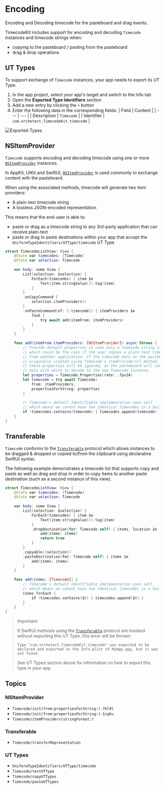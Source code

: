 # Encoding

Encoding and Decoding timecode for the pasteboard and drag events.

TimecodeKit includes support for encoding and decoding ``Timecode`` instances and timecode strings when:

- copying to the pasteboard / pasting from the pasteboard
- drag & drop operations

## UT Types

To support exchange of ``Timecode`` instances, your app needs to export its UT Type.

1. In the app project, select your app's target and switch to the Info tab
2. Open the **Exported Type Identifiers** section
3. Add a new entry by clicking the `+` button
4. Enter the following data in the corresponding fields:
   | Field | Content |
   | --- | --- |
   | Description | `Timecode` |
   | Identifier | `com.orchetect.TimecodeKit.timecode` |

![Exported Types](app-target-exported-types.png)

## NSItemProvider

``Timecode`` supports encoding and decoding timecode using one or more [`NSItemProvider`](https://developer.apple.com/documentation/foundation/nsitemprovider) instances.

In AppKit, UIKit and SwiftUI, [`NSItemProvider`](https://developer.apple.com/documentation/foundation/nsitemprovider) is used commonly to exchange content with the pasteboard.

When using the associated methods, timecode will generate two item providers:
- A plain-text timecode string
- A lossless JSON-encoded representation

This means that the end-user is able to:
- paste or drag as a timecode string to any 3rd-party application that can receive plain-text
- paste or drag to paste destinations within your app that accept the ``UniformTypeIdentifiers/UTType/timecode`` UT Type

```swift
struct TimecodeListView: View {
    @State var timecodes: [Timecode]
    @State var selection: Timecode
    
    var body: some View {
        List(selection: $selection) {
            ForEach(timecodes) { item in
                Text(item.stringValue()).tag(item)
            }
        }
        .onCopyCommand {
            selection.itemProviders()
        }
        .onPasteCommand(of: [.timecode]) { itemProviders in
            Task {
                try await add(itemFrom: itemProviders)
            }
        }
    }
    
    func add(itemFrom itemProviders: [NSItemProvider]) async throws {
        // Provide default properties in case only a timecode string is present,
        // which could be the case if the user copies a plain-text timecode string
        // from another application. If the timecode data on the pasteboard was
        // originally created using Timecode's itemProviders() method, then
        // these properties will be ignored, as the pasteboard will contain lossless
        // data with which to decode to the new Timecode instance.
        let properties = Timecode.Properties(rate: .fps24)
        let timecode = try await Timecode(
            from: itemProviders,
            propertiesForString: properties
        )
        
        // Timecode's default Identifiable implementation uses self
        // which means we cannot have two identical timecodes in a SwiftUI array
        if !timecodes.contains(timecode) { timecodes.append(timecode) }
    }
}
```

## Transferable

``Timecode`` conforms to the [`Transferable`](https://developer.apple.com/documentation/coretransferable/transferable) protocol which allows instances to be dragged & dropped or copied to/from the clipboard using declarative SwiftUI syntax.

The following example demonstrates a timecode list that supports copy and paste as well as drag and drop in order to copy items to another paste destination (such as a second instance of this view).

```swift
struct TimecodeListView: View {
    @State var timecodes: [Timecode]
    @State var selection: Timecode
    
    var body: some View {
        List(selection: $selection) {
            ForEach(timecodes) { item in
                Text(item.stringValue()).tag(item)
            }
            .dropDestination(for: Timecode.self) { items, location in
                add(items: items)
                return true
            }
        }
        .copyable([selection])
        .pasteDestination(for: Timecode.self) { items in
            add(items: items)
        }
    }
    
    func add(items: [Timecode]) {
        // Timecode's default Identifiable implementation uses self
        // which means we cannot have two identical timecodes in a SwiftUI array
        items.forEach {
            if !timecodes.contains($0) { timecodes.append($0) }
        }
    }
}
```

> Important:
>
> If SwiftUI methods using the [`Transferable`](https://developer.apple.com/documentation/coretransferable/transferable) protocol are invoked without exporting this UT Type, this error will be thrown:
> 
> `Type "com.orchetect.TimecodeKit.timecode" was expected to be declared and exported in the Info.plist of MyApp.app, but it was not found.`
> 
> See UT Types section above for information on how to export this type in your app. 

## Topics

### NSItemProvider

- ``Timecode/init(from:propertiesForString:)-7hl9l``
- ``Timecode/init(from:propertiesForString:)-1cqhu``
- ``Timecode/itemProviders(stringFormat:)``

### Transferable

- ``Timecode/transferRepresentation``

### UT Types

- ``UniformTypeIdentifiers/UTType/timecode``
- ``Timecode/textUTType``
- ``Timecode/copyUTTypes``
- ``Timecode/pasteUTTypes``
